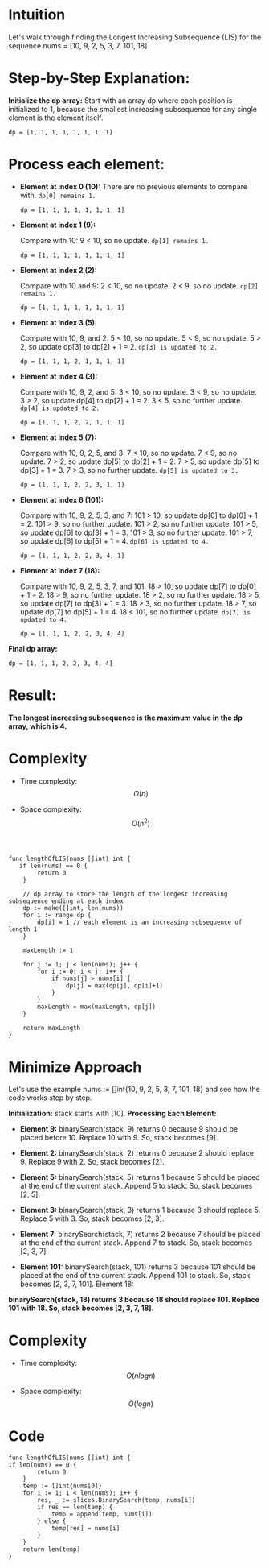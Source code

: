 # Intuition
<!-- Describe your first thoughts on how to solve this problem. -->

Let's walk through finding the Longest Increasing Subsequence (LIS) for the sequence 
    nums = [10, 9, 2, 5, 3, 7, 101, 18]

# Step-by-Step Explanation:
**Initialize the dp array:**
Start with an array dp where each position is initialized to 1, because the smallest increasing subsequence for any single element is the element itself.

```
dp = [1, 1, 1, 1, 1, 1, 1, 1]
```

# **Process each element:**

- **Element at index 0 (10):**
    There are no previous elements to compare with.
    `dp[0] remains 1.`

    ```
    dp = [1, 1, 1, 1, 1, 1, 1, 1]
    ```


- **Element at index 1 (9):**

    Compare with 10:
    9 < 10, so no update.
    `dp[1] remains 1.`
    ```
    dp = [1, 1, 1, 1, 1, 1, 1, 1]
    ```
    
- **Element at index 2 (2):**

    Compare with 10 and 9:
    2 < 10, so no update.
    2 < 9, so no update.
    `dp[2] remains 1.`

    ```
    dp = [1, 1, 1, 1, 1, 1, 1, 1]
    ```
- **Element at index 3 (5):**

    Compare with 10, 9, and 2:
    5 < 10, so no update.
    5 < 9, so no update.
    5 > 2, so update dp[3] to dp[2] + 1 = 2.
    `dp[3] is updated to 2.`

    ```
    dp = [1, 1, 1, 2, 1, 1, 1, 1]
    ```

- **Element at index 4 (3):**

    Compare with 10, 9, 2, and 5:
    3 < 10, so no update.
    3 < 9, so no update.
    3 > 2, so update dp[4] to dp[2] + 1 = 2.
    3 < 5, so no further update.
    `dp[4] is updated to 2.`


    ```
    dp = [1, 1, 1, 2, 2, 1, 1, 1]
    ```

- **Element at index 5 (7):**

    Compare with 10, 9, 2, 5, and 3:
    7 < 10, so no update.
    7 < 9, so no update.
    7 > 2, so update dp[5] to dp[2] + 1 = 2.
    7 > 5, so update dp[5] to dp[3] + 1 = 3.
    7 > 3, so no further update.
    `dp[5] is updated to 3.`

    ```
    dp = [1, 1, 1, 2, 2, 3, 1, 1]
    ```

- **Element at index 6 (101):**

    Compare with 10, 9, 2, 5, 3, and 7:
    101 > 10, so update dp[6] to dp[0] + 1 = 2.
    101 > 9, so no further update.
    101 > 2, so no further update.
    101 > 5, so update dp[6] to dp[3] + 1 = 3.
    101 > 3, so no further update.
    101 > 7, so update dp[6] to dp[5] + 1 = 4.
    `dp[6] is updated to 4.`

    ```
    dp = [1, 1, 1, 2, 2, 3, 4, 1]

    ```

- **Element at index 7 (18):**

    Compare with 10, 9, 2, 5, 3, 7, and 101:
    18 > 10, so update dp[7] to dp[0] + 1 = 2.
    18 > 9, so no further update.
    18 > 2, so no further update.
    18 > 5, so update dp[7] to dp[3] + 1 = 3.
    18 > 3, so no further update.
    18 > 7, so update dp[7] to dp[5] + 1 = 4.
    18 < 101, so no further update.
    `dp[7] is updated to 4.`


    ```
    dp = [1, 1, 1, 2, 2, 3, 4, 4]
    ```


**Final dp array:**

```
dp = [1, 1, 1, 2, 2, 3, 4, 4]

```

# Result:
**The longest increasing subsequence is the maximum value in the dp array, which is 4.**


# Complexity
- Time complexity:$$O(n)$$
<!-- Add your time complexity here, e.g. $$O(n)$$ -->
- Space complexity:$$O(n^2)$$
```



func lengthOfLIS(nums []int) int {
   if len(nums) == 0 {
		return 0
	}

	// dp array to store the length of the longest increasing subsequence ending at each index
	dp := make([]int, len(nums))
	for i := range dp {
		dp[i] = 1 // each element is an increasing subsequence of length 1
	}

	maxLength := 1

	for j := 1; j < len(nums); j++ {
		for i := 0; i < j; i++ {
			if nums[j] > nums[i] {
				dp[j] = max(dp[j], dp[i]+1)
			}
		}
		maxLength = max(maxLength, dp[j])
	}

	return maxLength
}

```
# Minimize Approach

Let's use the example 
    nums := []int{10, 9, 2, 5, 3, 7, 101, 18} and see how the code works step by step.

**Initialization:**
   stack starts with [10].
**Processing Each Element:**

- **Element 9:**
    binarySearch(stack, 9) returns 0 because 9 should be placed before 10.
    Replace 10 with 9. So, stack becomes [9].

- **Element 2:**
    binarySearch(stack, 2) returns 0 because 2 should replace 9.
    Replace 9 with 2. So, stack becomes [2].

- **Element 5:**
    binarySearch(stack, 5) returns 1 because 5 should be placed at the end of the current stack.
    Append 5 to stack. So, stack becomes [2, 5].

- **Element 3:**
    binarySearch(stack, 3) returns 1 because 3 should replace 5.
    Replace 5 with 3. So, stack becomes [2, 3].

- **Element 7:**
    binarySearch(stack, 7) returns 2 because 7 should be placed at the end of the current stack.
    Append 7 to stack. So, stack becomes [2, 3, 7].

- **Element 101:**
    binarySearch(stack, 101) returns 3 because 101 should be placed at the end of the current stack.
    Append 101 to stack. So, stack becomes [2, 3, 7, 101].
    Element 18:

**binarySearch(stack, 18) returns 3 because 18 should replace 101.
Replace 101 with 18. So, stack becomes [2, 3, 7, 18].**

# Complexity
- Time complexity:$$O(nlogn)$$


- Space complexity:$$O(logn)$$

# Code
```
func lengthOfLIS(nums []int) int {
if len(nums) == 0 {
		return 0
	}
	temp := []int{nums[0]}
	for i := 1; i < len(nums); i++ {
		res, _ := slices.BinarySearch(temp, nums[i])
		if res == len(temp) {
			temp = append(temp, nums[i])
		} else {
			temp[res] = nums[i]
		}
	}
	return len(temp)
}
```